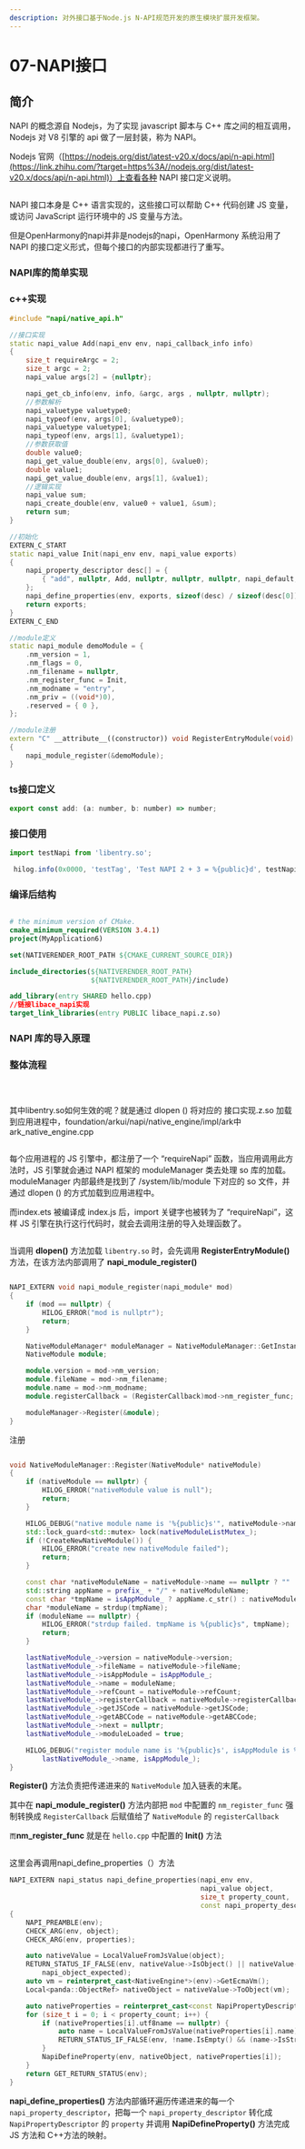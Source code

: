 ```yaml
---
description: 对外接口基于Node.js N-API规范开发的原生模块扩展开发框架。
---
```


# 07-NAPI接口

## 简介

NAPI 的概念源自 Nodejs，为了实现 javascript 脚本与 C++ 库之间的相互调用，Nodejs 对 V8 引擎的 api 做了一层封装，称为 NAPI。

&#x20;Nodejs 官网（[https://nodejs.org/dist/latest-v20.x/docs/api/n-api.html](https://link.zhihu.com/?target=https%3A//nodejs.org/dist/latest-v20.x/docs/api/n-api.html)）上查看各种 NAPI 接口定义说明。

<figure><img src=".gitbook/assets/image (22).png" alt=""><figcaption></figcaption></figure>

NAPI 接口本身是 C++ 语言实现的，这些接口可以帮助 C++ 代码创建 JS 变量，或访问 JavaScript 运行环境中的 JS 变量与方法。

但是OpenHarmony的napi并非是nodejs的napi，OpenHarmony 系统沿用了 NAPI 的接口定义形式，但每个接口的内部实现都进行了重写。

### NAPI库的简单实现 <a href="#h_680968108_4" id="h_680968108_4"></a>

### c++实现

```cpp
#include "napi/native_api.h"

//接口实现
static napi_value Add(napi_env env, napi_callback_info info)
{
    size_t requireArgc = 2;
    size_t argc = 2;
    napi_value args[2] = {nullptr};

    napi_get_cb_info(env, info, &argc, args , nullptr, nullptr);
    //参数解析
    napi_valuetype valuetype0;
    napi_typeof(env, args[0], &valuetype0);
    napi_valuetype valuetype1;
    napi_typeof(env, args[1], &valuetype1);
    //参数获取值
    double value0;
    napi_get_value_double(env, args[0], &value0);
    double value1;
    napi_get_value_double(env, args[1], &value1);
    //逻辑实现
    napi_value sum;
    napi_create_double(env, value0 + value1, &sum);
    return sum;
}

//初始化
EXTERN_C_START
static napi_value Init(napi_env env, napi_value exports)
{
    napi_property_descriptor desc[] = {
        { "add", nullptr, Add, nullptr, nullptr, nullptr, napi_default, nullptr }
    };
    napi_define_properties(env, exports, sizeof(desc) / sizeof(desc[0]), desc);
    return exports;
}
EXTERN_C_END

//module定义
static napi_module demoModule = {
    .nm_version = 1,
    .nm_flags = 0,
    .nm_filename = nullptr,
    .nm_register_func = Init,
    .nm_modname = "entry",
    .nm_priv = ((void*)0),
    .reserved = { 0 },
};

//module注册
extern "C" __attribute__((constructor)) void RegisterEntryModule(void)
{
    napi_module_register(&demoModule);
}

```

### ts接口定义

```javascript
export const add: (a: number, b: number) => number;
```

### 接口使用

```javascript
import testNapi from 'libentry.so';

 hilog.info(0x0000, 'testTag', 'Test NAPI 2 + 3 = %{public}d', testNapi.add(2, 3));
```

### 编译后结构 <a href="#h_680968108_4" id="h_680968108_4"></a>

<figure><img src=".gitbook/assets/image (23).png" alt=""><figcaption></figcaption></figure>

```cmake
# the minimum version of CMake.
cmake_minimum_required(VERSION 3.4.1)
project(MyApplication6)

set(NATIVERENDER_ROOT_PATH ${CMAKE_CURRENT_SOURCE_DIR})

include_directories(${NATIVERENDER_ROOT_PATH}
                    ${NATIVERENDER_ROOT_PATH}/include)

add_library(entry SHARED hello.cpp)
//链接libace_napi实现
target_link_libraries(entry PUBLIC libace_napi.z.so)
```

### NAPI 库的导入原理 <a href="#h_680968108_4" id="h_680968108_4"></a>



### 整体流程

<figure><img src=".gitbook/assets/image (25).png" alt=""><figcaption></figcaption></figure>

<figure><img src=".gitbook/assets/image (26).png" alt=""><figcaption></figcaption></figure>

<figure><img src=".gitbook/assets/image (27).png" alt=""><figcaption></figcaption></figure>

其中libentry.so如何生效的呢？就是通过 dlopen () 将对应的 接口实现.z.so 加载到应用进程中，foundation/arkui/napi/native\_engine/impl/ark中ark\_native\_engine.cpp

<figure><img src=".gitbook/assets/image (24).png" alt=""><figcaption></figcaption></figure>

每个应用进程的 JS 引擎中，都注册了一个 “requireNapi” 函数，当应用调用此方法时，JS 引擎就会通过 NAPI 框架的 moduleManager 类去处理 so 库的加载。moduleManager 内部最终是找到了 /system/lib/module 下对应的 so 文件，并通过 dlopen () 的方式加载到应用进程中。

而index.ets 被编译成 index.js 后，import 关键字也被转为了 “requireNapi”，这样 JS 引擎在执行这行代码时，就会去调用注册的导入处理函数了。

<figure><img src=".gitbook/assets/image (28).png" alt=""><figcaption></figcaption></figure>

当调用 **dlopen()** 方法加载 `libentry.so` 时，会先调用 **RegisterEntryModule()** 方法，在该方法内部调用了 **napi\_module\_register()**

```cpp

NAPI_EXTERN void napi_module_register(napi_module* mod)
{
    if (mod == nullptr) {
        HILOG_ERROR("mod is nullptr");
        return;
    }

    NativeModuleManager* moduleManager = NativeModuleManager::GetInstance();
    NativeModule module;

    module.version = mod->nm_version;
    module.fileName = mod->nm_filename;
    module.name = mod->nm_modname;
    module.registerCallback = (RegisterCallback)mod->nm_register_func;

    moduleManager->Register(&module);
}

```

注册

```cpp

void NativeModuleManager::Register(NativeModule* nativeModule)
{
    if (nativeModule == nullptr) {
        HILOG_ERROR("nativeModule value is null");
        return;
    }

    HILOG_DEBUG("native module name is '%{public}s'", nativeModule->name);
    std::lock_guard<std::mutex> lock(nativeModuleListMutex_);
    if (!CreateNewNativeModule()) {
        HILOG_ERROR("create new nativeModule failed");
        return;
    }

    const char *nativeModuleName = nativeModule->name == nullptr ? "" : nativeModule->name;
    std::string appName = prefix_ + "/" + nativeModuleName;
    const char *tmpName = isAppModule_ ? appName.c_str() : nativeModuleName;
    char *moduleName = strdup(tmpName);
    if (moduleName == nullptr) {
        HILOG_ERROR("strdup failed. tmpName is %{public}s", tmpName);
        return;
    }

    lastNativeModule_->version = nativeModule->version;
    lastNativeModule_->fileName = nativeModule->fileName;
    lastNativeModule_->isAppModule = isAppModule_;
    lastNativeModule_->name = moduleName;
    lastNativeModule_->refCount = nativeModule->refCount;
    lastNativeModule_->registerCallback = nativeModule->registerCallback;
    lastNativeModule_->getJSCode = nativeModule->getJSCode;
    lastNativeModule_->getABCCode = nativeModule->getABCCode;
    lastNativeModule_->next = nullptr;
    lastNativeModule_->moduleLoaded = true;

    HILOG_DEBUG("register module name is '%{public}s', isAppModule is %{public}d",
        lastNativeModule_->name, isAppModule_);
}

```

&#x20;**Register()** 方法负责把传递进来的 `NativeModule` 加入链表的末尾。

其中在 **napi\_module\_register()** 方法内部把 `mod` 中配置的 `nm_register_func` 强制转换成 `RegisterCallback` 后赋值给了 `NativeModule` 的 `registerCallback`

`而`**nm\_register\_func** 就是在 `hello.cpp` 中配置的 **Init()** 方法

<figure><img src=".gitbook/assets/image (29).png" alt=""><figcaption></figcaption></figure>

这里会再调用napi\_define\_properties（）方法

```cpp
NAPI_EXTERN napi_status napi_define_properties(napi_env env,
                                               napi_value object,
                                               size_t property_count,
                                               const napi_property_descriptor* properties)
{
    NAPI_PREAMBLE(env);
    CHECK_ARG(env, object);
    CHECK_ARG(env, properties);

    auto nativeValue = LocalValueFromJsValue(object);
    RETURN_STATUS_IF_FALSE(env, nativeValue->IsObject() || nativeValue->IsFunction(),
        napi_object_expected);
    auto vm = reinterpret_cast<NativeEngine*>(env)->GetEcmaVm();
    Local<panda::ObjectRef> nativeObject = nativeValue->ToObject(vm);

    auto nativeProperties = reinterpret_cast<const NapiPropertyDescriptor*>(properties);
    for (size_t i = 0; i < property_count; i++) {
        if (nativeProperties[i].utf8name == nullptr) {
            auto name = LocalValueFromJsValue(nativeProperties[i].name);
            RETURN_STATUS_IF_FALSE(env, !name.IsEmpty() && (name->IsString() || name->IsSymbol()), napi_name_expected);
        }
        NapiDefineProperty(env, nativeObject, nativeProperties[i]);
    }
    return GET_RETURN_STATUS(env);
}
```

**napi\_define\_properties()** 方法内部循环遍历传递进来的每一个 `napi_property_descriptor`，把每一个 `napi_property_descriptor` 转化成 `NapiPropertyDescriptor` 的 `property` 并调用 **NapiDefineProperty()** 方法完成 JS 方法和 C++方法的映射。
